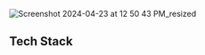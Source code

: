 
![Screenshot 2024-04-23 at 12 50 43 PM_resized](https://github.com/mollmikey/mollmikey/assets/104609759/a3932050-13b6-4ccd-ac19-9a1ca48652f5)

## Tech Stack
